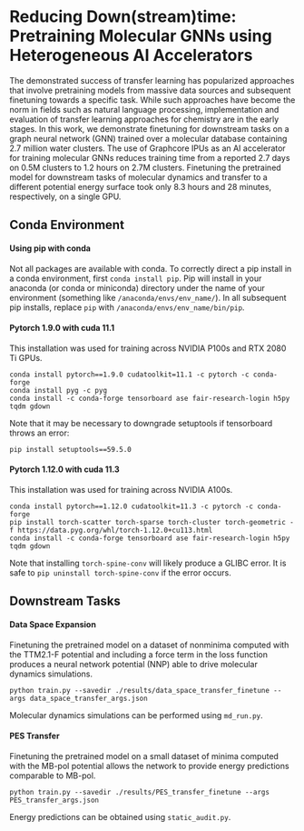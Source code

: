 # Reducing Down(stream)time: Pretraining Molecular GNNs using Heterogeneous AI Accelerators 
The demonstrated success of transfer learning has popularized approaches that involve pretraining models from massive data sources and subsequent finetuning towards a specific task. While such approaches have become the norm in fields such as natural language processing, implementation and evaluation of transfer learning approaches for chemistry are in the early stages. In this work, we demonstrate finetuning for downstream tasks on a graph neural network (GNN) trained over a molecular database containing 2.7 million water clusters. The use of Graphcore IPUs as an AI accelerator for training molecular GNNs reduces training time from a reported 2.7 days on 0.5M clusters to 1.2 hours on 2.7M clusters. Finetuning the pretrained model for downstream tasks of molecular dynamics and transfer to a different potential energy surface took only 8.3 hours and 28 minutes, respectively, on a single GPU. 

## Conda Environment

#### Using pip with conda
Not all packages are available with conda. To correctly direct a pip install in a conda environment, first `conda install pip`. Pip will install in your anaconda (or conda or miniconda) directory under the name of your environment (something like `/anaconda/envs/env_name/`). In all subsequent pip installs, replace `pip` with `/anaconda/envs/env_name/bin/pip`.

#### Pytorch 1.9.0 with cuda 11.1
This installation was used for training across NVIDIA P100s and RTX 2080 Ti GPUs.
```
conda install pytorch==1.9.0 cudatoolkit=11.1 -c pytorch -c conda-forge
conda install pyg -c pyg
conda install -c conda-forge tensorboard ase fair-research-login h5py tqdm gdown
```

Note that it may be necessary to downgrade setuptools if tensorboard throws an error:
```
pip install setuptools==59.5.0
```

#### Pytorch 1.12.0 with cuda 11.3
This installation was used for training across NVIDIA A100s.
```
conda install pytorch==1.12.0 cudatoolkit=11.3 -c pytorch -c conda-forge
pip install torch-scatter torch-sparse torch-cluster torch-geometric -f https://data.pyg.org/whl/torch-1.12.0+cu113.html
conda install -c conda-forge tensorboard ase fair-research-login h5py tqdm gdown
```
Note that installing `torch-spine-conv` will likely produce a GLIBC error. It is safe to `pip uninstall torch-spine-conv` if the error occurs.


## Downstream Tasks

#### Data Space Expansion
Finetuning the pretrained model on a dataset of nonminima computed with the TTM2.1-F potential and including a force term in the loss function produces a neural network potential (NNP) able to drive molecular dynamics simulations.
```
python train.py --savedir ./results/data_space_transfer_finetune --args data_space_transfer_args.json 
```
Molecular dynamics simulations can be performed using `md_run.py`.

#### PES Transfer
Finetuning the pretrained model on a small dataset of minima computed with the MB-pol potential allows the network to provide energy predictions comparable to MB-pol.
```
python train.py --savedir ./results/PES_transfer_finetune --args PES_transfer_args.json 
```
Energy predictions can be obtained using `static_audit.py`.
